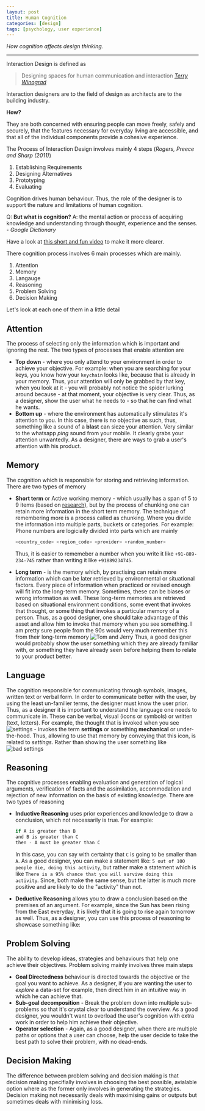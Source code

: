 ```yaml
---
layout: post
title: Human Cognition
categories: [design]
tags: [psychology, user experience]
---
```


*How cognition affects design thinking.*

-----
<!--more-->

Interaction Design is defined as 

> Designing spaces for human communication and interaction
> *[Terry Winograd](https://en.wikipedia.org/wiki/Terry_Winograd)*


Interaction designers are to the field of design as architects are to the building industry.

**How?**

They are both concerned with ensuring people can move freely, safely and securely,
that the features necessary for everyday living are accessible, and that all of the
individual components provide a cohesive experience.

The Process of Interaction Design involves mainly 4 steps (*Rogers, Preece and Sharp (2011)*)

1. Establishing Requirements
2. Designing Alternatives
3. Prototyping
4. Evaluating

Cognition drives human behaviour. Thus, the role of the designer is to support the
nature and limitations of human cognition.

Q: **But what is cognition?**
A: the mental action or process of acquiring knowledge and understanding through thought,
    experience and the senses. - *Google Dictionary*

Have a look at [this short and fun video](https://youtu.be/R-sVnmmw6WY) to make it
more clearer.

There cognition process involves 6 main processes which are mainly.

1. Attention
2. Memory
3. Langauge
4. Reasoning
5. Problem Solving
6. Decision Making

Let's look at each one of them in a little detail

## Attention

The process of selecting only the information which is important and ignoring the rest.
The two types of processes that enable attention are

- **Top down** - where you only attend to your environment in order to achieve your objective.
    For example: when you are searching for your keys, you know how your `keychain` looks
    like, because that is already in your memory. Thus, your attention will only be grabbed
    by that key, when you look at it - you will probably not notice the spider lurking around
    because - at that moment, your objective is very clear. Thus, as a designer, show the
    user what he needs to - so that he can find what he wants.
- **Bottom up** - where the environment has automatically stimulates it's attention to you.
    In this case, there is no objective as such, thus, something like a sound of a **blast**
    can sieze your attention. Very similar to the whatsapp *ping* sound from your mobile.
    It clearly grabs your attention unwantedly. As a designer, there are ways to grab
    a user's attention with his product.


## Memory

The cognition which is responsible for storing and retrieving information.
There are two types of memory
- **Short term** or Active working memory - which usually has a span
    of 5 to 9 items (based on [research](https://www.simplypsychology.org/peterson-peterson.html)),
    but by the process of chunking one can retain more information in the short term memory.
    The technique of remembering more is a process called as chunking. Where you divide
    the information into multiple parts, buckets or categories. For example: Phone
    numbers are logicially divided into parts which are mainly
    ```javascript
    <country_code> <region_code> <provider> <random_number>
    ```
    Thus, it is easier to rememeber a number when you write it like
    `+91-889-234-745` rather than writing it like `+91889234745`.

- **Long term** - is the memory which, by practising can retain more information which
    can be later retrieved by environmental or situational factors. Every piece of
    information when practiced or revised enough will fit into the long-term memory.
    Sometimes, these can be biases or wrong information as well. These long-term
    memories are retrieved based on situational environment conditions, some event
    that invokes that thought, or some thing that invokes a particular memory of
    a person. Thus, as a good designer, one should take advantage of this asset
    and allow him to invoke that memory when you see something. I am pretty
    sure people from the 90s would very much remember this from their long-term memory
    ![Tom and Jerry](http://i0.kym-cdn.com/photos/images/original/001/149/102/6f3.png)
    Thus, a good designer would probably show the user something which they are already
    familiar with, or something they have already seen before helping them to relate
    to your product better.


## Language

The cognition responsible for communicating through symbols, images, written
text or verbal form. In order to communicate better with the user, by using the
least un-familier terms, the designer must know the user prior. Thus, as a designer
it is important to understand the language one needs to communicate in. These can be verbal, visual (icons or symbols) or written (text, letters). For example,
the thought that is invoked when you see ![settings](https://cdn1.iconfinder.com/data/icons/trycons/32/settings-48.png) - invokes the term **settings** or something
**mechanical** or under-the-hood. Thus, allowing to use that memory by conveying
that this icon, is related to *settings*. Rather than showing the user something 
like ![bad settings](https://cdn4.iconfinder.com/data/icons/seo-and-optimization/80/Seo_and_optimization_icons-05-48.png)


## Reasoning

The cognitive processes enabling evaluation and generation of logical arguments,
verification of facts and the assimilation, accommodation and rejection of new information
on the basis of existing knowledge. There are two types of reasoning
- **Inductive Reasoning** uses prior experiences and knowledge to draw a conclusion,
    which not necessarily is true. For example: 
    ```javascript
    if A is greater than B
    and B is greater than C
    then - A must be greater than C
    ```
    In this case, you can say with certainty that `C` is going to be smaller than `A`. As a good designer, you can make a statement like: 
    `5 out of 100 people die, doing this activity`, but rather make a statement which is like
    `There is a 95% chance that you will survive doing this activity`. Since, both
    make the same sense, but the latter is much more positive and are likely to do the "activity" than not.


- **Deductive Reasoning** allows you to draw a conclusion based on the
    premises of an argument. For example, since the Sun has been rising from the East
    everyday, it is likely that it is going to rise again tomorrow as well. Thus, as a designer, you can use this process of reasoning to showcase something like: 



## Problem Solving

The ability to develop ideas, strategies and behaviours that help one achieve their
objectives. Problem solving mainly involves three main steps
- **Goal Directedness** behaviour is directed towards the objective or the goal you want to achieve. As a designer, if you are wanting the user to *explore* a data-set for example, then
direct him in an intuitive way in which he can achieve that. 
- **Sub-goal decomposition** - Break the problem down into multiple sub-problems so that
it's crystal clear to understand the overview. As a good designer, you wouldn't want to overload the user's cognition with extra work in order to help him achieve their objective.
- **Operator selection** - Again, as a good designer, when there are multiple paths or options that a user can choose, help the user decide to take the best path to solve
their problem, with no dead-ends.


## Decision Making

The difference between problem solving and decision making is that decision making
specifially involves in choosing the best possible, avialable option where as the
former only involves in generating the strategies. Decision making not necessarily
deals with maximising gains or outputs but sometimes deals with minimising loss.
